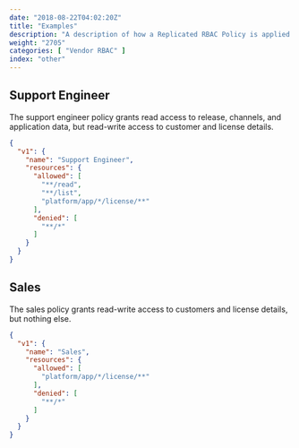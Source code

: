 ```yaml
---
date: "2018-08-22T04:02:20Z"
title: "Examples"
description: "A description of how a Replicated RBAC Policy is applied when there are conflicting policies."
weight: "2705"
categories: [ "Vendor RBAC" ]
index: "other"
---
```


## Support Engineer

The support engineer policy grants read access to release, channels, and application data, but read-write access to customer and license details.

```json
{
  "v1": {
    "name": "Support Engineer",
    "resources": {
      "allowed": [
        "**/read",
        "**/list",
        "platform/app/*/license/**"
      ],
      "denied": [
        "**/*"
      ]
    }
  }
}
```

## Sales

The sales policy grants read-write access to customers and license details, but nothing else.

```json
{
  "v1": {
    "name": "Sales",
    "resources": {
      "allowed": [
        "platform/app/*/license/**"
      ],
      "denied": [
        "**/*"
      ]
    }
  }
}
```
